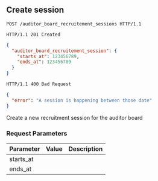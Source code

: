 ## Create session

```http
POST /auditor_board_recruitement_sessions HTTP/1.1
```

```http
HTTP/1.1 201 Created
```

```json
{
  "auditor_board_recruitement_session": {
    "starts_at": 123456789,
    "ends_at": 123456789
  }
}
```

```http
HTTP/1.1 400 Bad Request
```

```json
{
  "error": "A session is happening between those date"
}
```

Create a new recruitment session for the auditor board

### Request Parameters

Parameter           |  Value | Description
------------------- | ------ | ------
starts_at           | |
ends_at             | |
